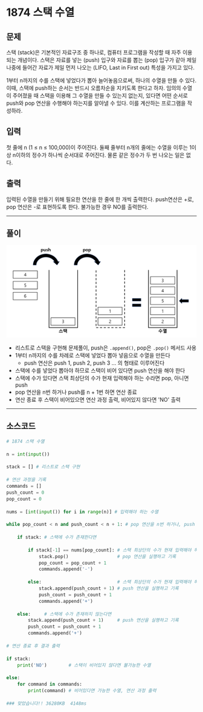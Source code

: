# 1874 스택 수열

## 문제

스택 (stack)은 기본적인 자료구조 중 하나로, 컴퓨터 프로그램을 작성할 때 자주 이용되는 개념이다. 스택은 자료를 넣는 (push) 입구와 자료를 뽑는 (pop) 입구가 같아 제일 나중에 들어간 자료가 제일 먼저 나오는 (LIFO, Last in First out) 특성을 가지고 있다.

1부터 n까지의 수를 스택에 넣었다가 뽑아 늘어놓음으로써, 하나의 수열을 만들 수 있다. 이때, 스택에 push하는 순서는 반드시 오름차순을 지키도록 한다고 하자. 임의의 수열이 주어졌을 때 스택을 이용해 그 수열을 만들 수 있는지 없는지, 있다면 어떤 순서로 push와 pop 연산을 수행해야 하는지를 알아낼 수 있다. 이를 계산하는 프로그램을 작성하라.

## 입력

첫 줄에 n (1 ≤ n ≤ 100,000)이 주어진다. 둘째 줄부터 n개의 줄에는 수열을 이루는 1이상 n이하의 정수가 하나씩 순서대로 주어진다. 물론 같은 정수가 두 번 나오는 일은 없다.

## 출력

입력된 수열을 만들기 위해 필요한 연산을 한 줄에 한 개씩 출력한다. push연산은 +로, pop 연산은 -로 표현하도록 한다. 불가능한 경우 NO를 출력한다.

---

## 풀이

![1874](./image/1874.png)

- 리스트로 스택을 구현해 문제풀이, push은 `.append()`, pop은 `.pop()` 메서드 사용
- 1부터 n까지의 수를 차례로 스택에 넣었다 뽑아 넣음으로 수열을 만든다
  - push 연산은 push 1, push 2, push 3 ... 의 형태로 이루어진다
- 스택에 수를 넣었다 뽑아야 하므로 스택이 비어 있다면 push 연산을 해야 한다
- 스택에 수가 있다면 스택 최상단의 수가 현재 입력해야 하는 수라면 pop, 아니면 push
- pop 연산을 n번 하거나 push를 n + 1번 하면 연산 종료
- 연산 종료 후 스택이 비어있으면 연산 과정 출력, 비어있지 않다면 'NO' 출력

---

## 소스코드

```python
# 1874 스택 수열

n = int(input())

stack = [] # 리스트로 스택 구현

# 연산 과정을 기록
commands = [] 
push_count = 0 
pop_count = 0

nums = [int(input()) for i in range(n)] # 입력해야 하는 수열

while pop_count < n and push_count < n + 1: # pop 연산을 n번 하거나, push 연산을 n + 1번 하게 되면 연산 종료

    if stack: # 스택에 수가 존재한다면

        if stack[-1] == nums[pop_count]: # 스택 최상단의 수가 현재 입력해야 하는 수라면
            stack.pop()                  # pop 연산을 실행하고 기록
            pop_count = pop_count + 1
            commands.append('-')

        else:                            # 스택 최상단의 수가 현재 입력해야 하는 수가 아니라면
            stack.append(push_count + 1) # push 연산을 실행하고 기록
            push_count = push_count + 1
            commands.append('+')

    else:     # 스택에 수가 존재하지 않는다면
        stack.append(push_count + 1)     # push 연산을 실행하고 기록
        push_count = push_count + 1
        commands.append('+')

# 연산 종료 후 결과 출력

if stack: 
    print('NO')        # 스택이 비어있지 않다면 불가능한 수열

else:
    for command in commands:
        print(command) # 비어있다면 가능한 수열, 연산 과정 출력

### 맞았습니다!! 36280KB  4148ms
```